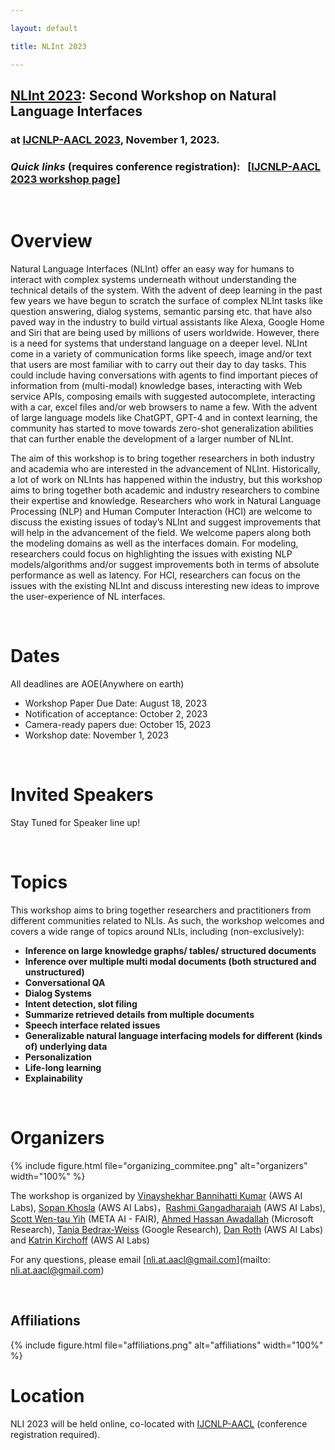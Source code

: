 ```yaml
---

layout: default

title: NLInt 2023

---
```


## [NLInt 2023](http://nli-acl2023.github.io): Second Workshop on Natural Language Interfaces
### at [IJCNLP-AACL 2023](http://www.ijcnlp-aacl2023.org/), November 1, 2023.  
<!-- <div class="fb-share-button" data-href="http://www.ijcnlp-aacl2023.org/" data-layout="button_count" data-size="large" data-mobile-iframe="true"><a class="fb-xfbml-parse-ignore" target="_blank" href="https://www.facebook.com/sharer/sharer.php?u=http%3A%2F%2Fkbcom.org%2F&amp;src=sdkpreparse">Share</a></div>
<a href="https://twitter.com/share" class="twitter-share-button" data-size="large" data-show-count="false">Tweet</a><script async src="//platform.twitter.com/widgets.js" charset="utf-8"></script> -->

<!-- <div class="container">
  <img src="images/seattle.jpg" style="width:100%;min-height:200px;max-height:550px;">
</div> -->
  <!-- <div class="top">
    <h3>
      <p align="center">
        <b>
          <font color="white">First Workshop on Natural Language Interfaces: Challenges and Promises</font>
        </b>
      </p>
    </h3>
    <h5>
      <p align="center">
        <font color="white">Held in conjunction with ACL 2020 <br/> in Seattle, Washington, July 10th, 2020</font>
      </p>
    </h5>
  </div> -->

### _Quick links_ (requires conference registration):&nbsp;&nbsp; [[IJCNLP-AACL 2023 workshop page]]()&nbsp;&nbsp; 

<br>

# Overview
Natural Language Interfaces (NLInt) offer an easy way for humans to interact with complex systems underneath without understanding the technical details of the system. With the advent of deep learning in the past few years we have begun to scratch the surface of complex NLInt tasks like question answering, dialog systems, semantic parsing etc. that have also paved way in the industry to build virtual assistants like Alexa, Google Home and Siri that are being used by millions of users worldwide. However, there is a need for systems that understand language on a deeper level. NLInt come in a variety of communication forms like speech, image and/or text that users are most familiar with to carry out their day to day tasks. This could include having conversations with agents to find important pieces of information from (multi-modal) knowledge bases, interacting with Web service APIs, composing emails with suggested autocomplete, interacting with a car, excel files and/or web browsers to name a few. With the advent of large language models like ChatGPT, GPT-4 and in context learning, the community has started to move towards zero-shot generalization abilities that can further enable the development of a larger number of NLInt.

The aim of this workshop is to bring together researchers in both industry and academia who are interested in the advancement of NLInt. Historically, a lot of work on NLInts has happened within the industry, but this workshop aims to bring together both academic and industry researchers to combine their expertise and knowledge. Researchers who work in Natural Language Processing (NLP) and Human Computer Interaction (HCI) are welcome to discuss the existing issues of today’s NLInt and suggest improvements that will help in the advancement of the field. We welcome papers along both the modeling domains as well as the interfaces domain. For modeling, researchers could focus on highlighting the issues with existing NLP models/algorithms and/or suggest improvements both in terms of absolute performance as well as latency. For HCI, researchers can focus on the issues with the existing NLInt and discuss interesting new ideas to improve the user-experience of NL interfaces. 

<br>

# Dates

All deadlines are AOE(Anywhere on earth)

+ Workshop Paper Due Date: August 18, 2023
+ Notification of acceptance: October 2, 2023
+ Camera-ready papers due: October 15, 2023
+ Workshop date: November 1, 2023

<br>

# Invited Speakers
<!--{% include figure.html file="speakers.png" alt="invited speakers" width="110%" %}-->
Stay Tuned for Speaker line up! 

<br>

# Topics
This workshop aims to bring together researchers and practitioners from different communities related to NLIs. As such, the workshop welcomes and covers a wide range of topics around NLIs, including (non-exclusively):
  
+ **Inference on large knowledge graphs/ tables/ structured documents**
+ **Inference over multiple multi modal documents (both structured and unstructured)**
+ **Conversational QA**
+ **Dialog Systems**
+ **Intent detection, slot filing**
+ **Summarize retrieved details from multiple documents**
+ **Speech interface related issues**
+ **Generalizable natural language interfacing models for different (kinds of) underlying data**
+ **Personalization**
+ **Life-long learning**
+ **Explainability**

<br>

# Organizers
{% include figure.html file="organizing_commitee.png" alt="organizers" width="100%" %}

The workshop is organized by [Vinayshekhar Bannihatti Kumar](https://vinayshekhar000.github.io/) (AWS AI Labs), [Sopan Khosla](https://sopankhosla.github.io/) (AWS AI Labs)，[Rashmi Gangadharaiah](https://www.amazon.science/author/rashmi-gangadharaiah) (AWS AI Labs), [Scott Wen-tau Yih](http://scottyih.org/) (META AI - FAIR), [Ahmed Hassan Awadallah](https://www.microsoft.com/en-us/research/people/hassanam/) (Microsoft Research), [Tania Bedrax-Weiss](https://research.google/people/105765/) (Google Research), [Dan Roth](https://scholar.google.com/citations?user=E-bpPWgAAAAJ&hl=en) (AWS AI Labs) and [Katrin Kirchoff](https://www.amazon.science/author/katrin-kirchhoff) (AWS AI Labs)

For any questions, please email [nli.at.aacl@gmail.com](mailto: nli.at.aacl@gmail.com)

<br>

## Affiliations
{% include figure.html file="affiliations.png" alt="affiliations" width="100%" %}


# Location 
NLI 2023 will be held online, co-located with [IJCNLP-AACL](http://www.ijcnlp-aacl2023.org/) (conference registration required).

